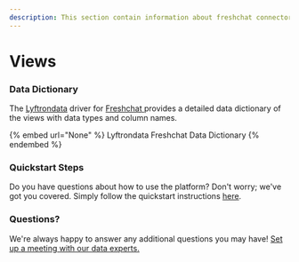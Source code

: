 ```yaml
---
description: This section contain information about freshchat connector views information
---
```


# Views

### Data Dictionary

The [Lyftrondata](https://www.lyftrondata.com/) driver for [Freshchat](None/)[ ](https://www.lyftrondata.com/integration/freshchat/)provides a detailed data dictionary of the views with data types and column names.

{% embed url="None" %}
Lyftrondata Freshchat Data Dictionary
{% endembed %}

### Quickstart Steps

Do you have questions about how to use the platform? Don't worry; we've got you covered. Simply follow the quickstart instructions [here](../README.md).

### Questions? <a href="#questions" id="questions"></a>

We're always happy to answer any additional questions you may have! [Set up a meeting with our data experts.](https://www.lyftrondata.com/book-a-meeting/)


